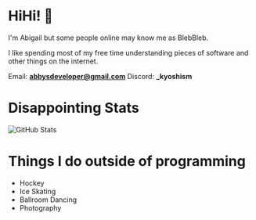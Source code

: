 # HiHi! 👋
I'm Abigail but some people online may know me as BlebBleb.

I like spending most of my free time understanding pieces of software and other things on the internet.

Email: **abbysdeveloper@gmail.com**
Discord: **_kyoshism**
# Disappointing Stats

![GitHub Stats](https://github-readme-stats.vercel.app/api?username=BlebBleb&theme=radical)

# Things I do outside of programming
- Hockey
- Ice Skating
- Ballroom Dancing
- Photography
<!---
BlebBleb/BlebBleb is a ✨ special ✨ repository because its `README.md` (this file) appears on your GitHub profile.
You can click the Preview link to take a look at your changes.
--->
